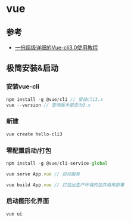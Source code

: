 # vue

## 参考
- [一份超级详细的Vue-cli3.0使用教程](http://obkoro1.com/web_accumulate/accumulate/tool/%E4%B8%80%E4%BB%BD%E8%B6%85%E7%BA%A7%E8%AF%A6%E7%BB%86%E7%9A%84Vue-cli3.0%E4%BD%BF%E7%94%A8%E6%95%99%E7%A8%8B.html#node%E7%89%88%E6%9C%AC%E8%A6%81%E6%B1%82%EF%BC%9A)

## 极简安装&启动

### 安装vue-cli
```js
npm install -g @vue/cli // 安装cli3.x
vue --version // 查询版本是否为3.x
```

### 新建
```js
vue create hello-cli3 
```

### 零配置启动/打包
```js
npm install -g @vue/cli-service-global

vue serve App.vue // 启动服务

vue build App.vue // 打包出生产环境的包并用来部署
```

### 启动图形化界面
```js
vue ui 
```


